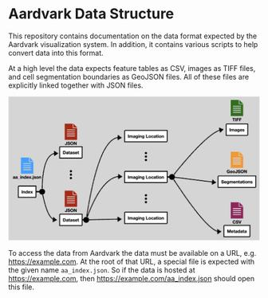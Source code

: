 # Aardvark Data Structure

This repository contains documentation on the data format expected by the Aardvark visualization system. In addition, it contains various scripts to help convert data into this format.

At a high level the data expects feature tables as CSV, images as TIFF files, and cell segmentation boundaries as GeoJSON files. All of these files are explicitly linked together with JSON files.

![Overview Figure of data structure](docs/overview.png)

To access the data from Aardvark the data must be available on a URL, e.g. https://example.com. At the root of that URL, a special file is expected with the given name `aa_index.json`. So if the data is hosted at https://example.com, then https://example.com/aa_index.json should open this file.
